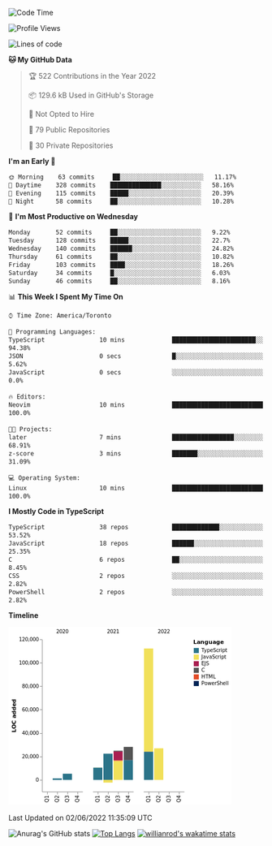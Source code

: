 <!--START_SECTION:waka-->
![Code Time](http://img.shields.io/badge/Code%20Time-235%20hrs%2040%20mins-blue)

![Profile Views](http://img.shields.io/badge/Profile%20Views-4-blue)

![Lines of code](https://img.shields.io/badge/From%20Hello%20World%20I%27ve%20Written-229%20Thousand%20lines%20of%20code-blue)

**🐱 My GitHub Data** 

> 🏆 522 Contributions in the Year 2022
 > 
> 📦 129.6 kB Used in GitHub's Storage 
 > 
> 🚫 Not Opted to Hire
 > 
> 📜 79 Public Repositories 
 > 
> 🔑 30 Private Repositories  
 > 
**I'm an Early 🐤** 

```text
🌞 Morning    63 commits     ██░░░░░░░░░░░░░░░░░░░░░░░   11.17% 
🌆 Daytime    328 commits    ██████████████░░░░░░░░░░░   58.16% 
🌃 Evening    115 commits    █████░░░░░░░░░░░░░░░░░░░░   20.39% 
🌙 Night      58 commits     ██░░░░░░░░░░░░░░░░░░░░░░░   10.28%

```
📅 **I'm Most Productive on Wednesday** 

```text
Monday       52 commits     ██░░░░░░░░░░░░░░░░░░░░░░░   9.22% 
Tuesday      128 commits    █████░░░░░░░░░░░░░░░░░░░░   22.7% 
Wednesday    140 commits    ██████░░░░░░░░░░░░░░░░░░░   24.82% 
Thursday     61 commits     ██░░░░░░░░░░░░░░░░░░░░░░░   10.82% 
Friday       103 commits    ████░░░░░░░░░░░░░░░░░░░░░   18.26% 
Saturday     34 commits     █░░░░░░░░░░░░░░░░░░░░░░░░   6.03% 
Sunday       46 commits     ██░░░░░░░░░░░░░░░░░░░░░░░   8.16%

```


📊 **This Week I Spent My Time On** 

```text
⌚︎ Time Zone: America/Toronto

💬 Programming Languages: 
TypeScript               10 mins             ███████████████████████░░   94.38% 
JSON                     0 secs              █░░░░░░░░░░░░░░░░░░░░░░░░   5.62% 
JavaScript               0 secs              ░░░░░░░░░░░░░░░░░░░░░░░░░   0.0%

🔥 Editors: 
Neovim                   10 mins             █████████████████████████   100.0%

🐱‍💻 Projects: 
later                    7 mins              █████████████████░░░░░░░░   68.91% 
z-score                  3 mins              ███████░░░░░░░░░░░░░░░░░░   31.09%

💻 Operating System: 
Linux                    10 mins             █████████████████████████   100.0%

```

**I Mostly Code in TypeScript** 

```text
TypeScript               38 repos            █████████████░░░░░░░░░░░░   53.52% 
JavaScript               18 repos            ██████░░░░░░░░░░░░░░░░░░░   25.35% 
C                        6 repos             ██░░░░░░░░░░░░░░░░░░░░░░░   8.45% 
CSS                      2 repos             ░░░░░░░░░░░░░░░░░░░░░░░░░   2.82% 
PowerShell               2 repos             ░░░░░░░░░░░░░░░░░░░░░░░░░   2.82%

```


**Timeline**

![Chart not found](https://raw.githubusercontent.com/wise-introvert/wise-introvert/master/charts/bar_graph.png) 


 Last Updated on 02/06/2022 11:35:09 UTC
<!--END_SECTION:waka-->

![Anurag's GitHub stats](https://github-readme-stats.vercel.app/api?username=wise-introvert&count_private=true&show_icons=true)
[![Top Langs](https://github-readme-stats.vercel.app/api/top-langs/?username=wise-introvert&langs_count=10)](https://github.com/anuraghazra/github-readme-stats)
[![willianrod's wakatime stats](https://github-readme-stats.vercel.app/api/wakatime?username=wiseintrovert)](https://github.com/anuraghazra/github-readme-stats)

